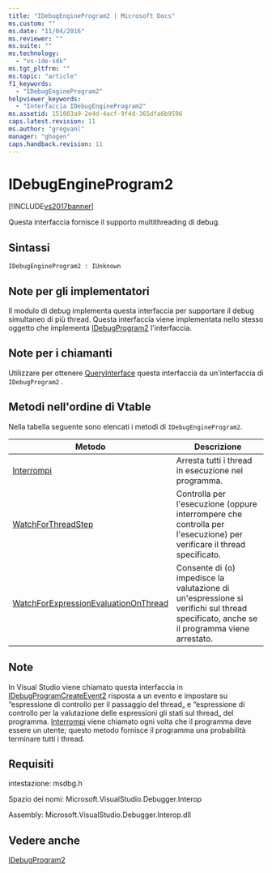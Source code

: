 ```yaml
---
title: "IDebugEngineProgram2 | Microsoft Docs"
ms.custom: ""
ms.date: "11/04/2016"
ms.reviewer: ""
ms.suite: ""
ms.technology: 
  - "vs-ide-sdk"
ms.tgt_pltfrm: ""
ms.topic: "article"
f1_keywords: 
  - "IDebugEngineProgram2"
helpviewer_keywords: 
  - "Interfaccia IDebugEngineProgram2"
ms.assetid: 151003a9-2e4d-4acf-9f4d-365dfa6b9596
caps.latest.revision: 11
ms.author: "gregvanl"
manager: "ghogen"
caps.handback.revision: 11
---
```

# IDebugEngineProgram2
[!INCLUDE[vs2017banner](../../../code-quality/includes/vs2017banner.md)]

Questa interfaccia fornisce il supporto multithreading di debug.  
  
## Sintassi  
  
```  
IDebugEngineProgram2 : IUnknown  
```  
  
## Note per gli implementatori  
 Il modulo di debug implementa questa interfaccia per supportare il debug simultaneo di più thread.  Questa interfaccia viene implementata nello stesso oggetto che implementa [IDebugProgram2](../../../extensibility/debugger/reference/idebugprogram2.md) l'interfaccia.  
  
## Note per i chiamanti  
 Utilizzare per ottenere [QueryInterface](/visual-cpp/atl/queryinterface) questa interfaccia da un'interfaccia di `IDebugProgram2` .  
  
## Metodi nell'ordine di Vtable  
 Nella tabella seguente sono elencati i metodi di `IDebugEngineProgram2`.  
  
|Metodo|Descrizione|  
|------------|-----------------|  
|[Interrompi](../../../extensibility/debugger/reference/idebugengineprogram2-stop.md)|Arresta tutti i thread in esecuzione nel programma.|  
|[WatchForThreadStep](../../../extensibility/debugger/reference/idebugengineprogram2-watchforthreadstep.md)|Controlla per l'esecuzione \(oppure interrompere che controlla per l'esecuzione\) per verificare il thread specificato.|  
|[WatchForExpressionEvaluationOnThread](../../../extensibility/debugger/reference/idebugengineprogram2-watchforexpressionevaluationonthread.md)|Consente di \(o\) impedisce la valutazione di un'espressione si verifichi sul thread specificato, anche se il programma viene arrestato.|  
  
## Note  
 In Visual Studio viene chiamato questa interfaccia in [IDebugProgramCreateEvent2](../../../extensibility/debugger/reference/idebugprogramcreateevent2.md) risposta a un evento e impostare su “espressione di controllo per il passaggio del thread„ e “espressione di controllo per la valutazione delle espressioni gli stati sul thread„ del programma.  [Interrompi](../../../extensibility/debugger/reference/idebugengineprogram2-stop.md) viene chiamato ogni volta che il programma deve essere un utente; questo metodo fornisce il programma una probabilità terminare tutti i thread.  
  
## Requisiti  
 intestazione: msdbg.h  
  
 Spazio dei nomi: Microsoft.VisualStudio.Debugger.Interop  
  
 Assembly: Microsoft.VisualStudio.Debugger.Interop.dll  
  
## Vedere anche  
 [IDebugProgram2](../../../extensibility/debugger/reference/idebugprogram2.md)